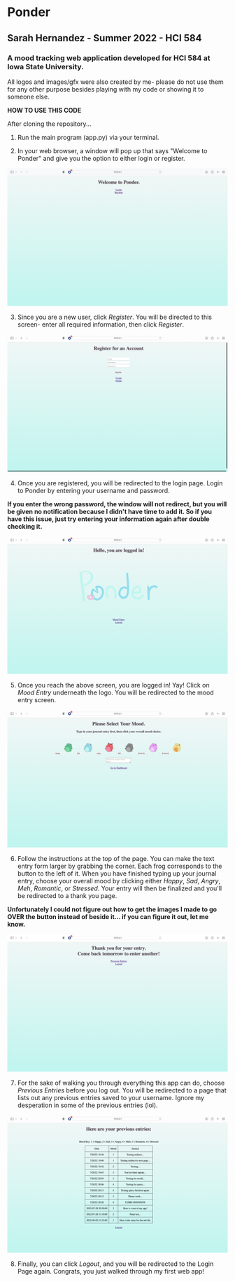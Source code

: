 # Ponder
## Sarah Hernandez - Summer 2022 - HCI 584
### A mood tracking web application developed for HCI 584 at Iowa State University.

All logos and images/gfx were also created by me- please do not use them for any other purpose besides playing with my code or showing it to someone else.

**HOW TO USE THIS CODE**

After cloning the repository...

1. Run the main program (app.py) via your terminal.

2. In your web browser, a window will pop up that says "Welcome to Ponder" and give you the option to either login or register. 

![screenshot1](/static/mdimages/screenshot1.png)

3. Since you are a new user, click *Register*. You will be directed to this screen- enter all required information, then click *Register*.

![screenshot2](/static/mdimages/screenshot2.png)

4. Once you are registered, you will be redirected to the login page. Login to Ponder by entering your username and password. 

**If you enter the wrong password, the window will not redirect, but you will be given no notification because I didn't have time to add it. So if you have this issue, just try entering your information again after double checking it.**

![screenshot3](/static/mdimages/screenshot3.png)

5. Once you reach the above screen, you are logged in! Yay! Click on *Mood Entry* underneath the logo. You will be redirected to the mood entry screen. 

![screenshot4](/static/mdimages/screenshot4.png)

6. Follow the instructions at the top of the page. You can make the text entry form larger by grabbing the corner. Each frog corresponds to the button to the left of it. When you have finished typing up your journal entry, choose your overall mood by clicking either *Happy*, *Sad*, *Angry*, *Meh*, *Romantic*, or *Stressed*. Your entry will then be finalized and you'll be redirected to a thank you page. 

**Unfortunately I could not figure out how to get the images I made to go OVER the button instead of beside it... if you can figure it out, let me know.**

![screenshot5](/static/mdimages/screenshot5.png)

7. For the sake of walking you through everything this app can do, choose *Previous Entries* before you log out. You will be redirected to a page that lists out any previous entries saved to your username. Ignore my desperation in some of the previous entries (lol). 

![screenshot6](/static/mdimages/screenshot6.png)

8. Finally, you can click *Logout*, and you will be redirected to the Login Page again. Congrats, you just walked through my first web app!

